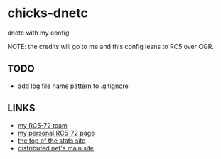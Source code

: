chicks-dnetc
============

dnetc with my config

NOTE: the credits will go to me and this config leans to RC5 over OGR.

TODO
----

* add log file name pattern to .gitignore

LINKS
-----

* [my RC5-72 team](http://stats.distributed.net/team/tmsummary.php?project_id=8&team=31403)
* [my personal RC5-72 page](http://stats.distributed.net/participant/psummary.php?project_id=8&id=73444)
* [the top of the stats site](http://stats.distributed.net/)
* [distributed.net's main site](http://www.distributed.net/Main_Page)

